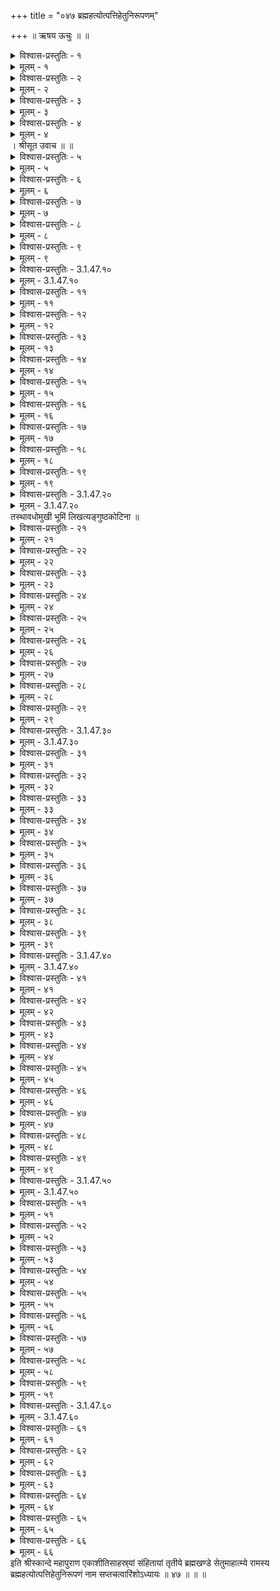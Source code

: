 +++
title = "०४७ ब्रह्महत्योत्पत्तिहेतुनिरूपणम्"

+++
॥ ऋषय ऊचुः ॥ ॥  

<details><summary>विश्वास-प्रस्तुतिः - १</summary>

राक्षसस्य वधात् सूत  
रावणस्य महामुने ॥  
ब्रह्महत्या कथम् अभूद्  
राघवस्य महात्मनः ॥ ॥ १ ॥
</details>

<details><summary>मूलम् - १</summary>

राक्षसस्य वधात्सूत रावणस्य महामुने ॥  
ब्रह्महत्या कथमभूद्राघवस्य महात्मनः ॥ ॥ १ ॥
</details>

<details><summary>विश्वास-प्रस्तुतिः - २</summary>

ब्राह्मणस्य वधात् सूत  
ब्रह्महत्या ऽभिजायते ॥  
न ब्राह्मणो दशग्रीवः  
कथं तद्वद नो मुने ॥ २ ॥
</details>

<details><summary>मूलम् - २</summary>

ब्राह्मणस्य वधात्सूत ब्रह्महत्याभिजायते ॥  
न ब्राह्मणो दशग्रीवः कथं तद्वद नो मुने ॥ २ ॥
</details>

<details><summary>विश्वास-प्रस्तुतिः - ३</summary>

ब्रह्महत्या भवेत् क्रूरा  
रामचन्द्रस्य धीमतः ॥  
एतन्नः श्रद्दधानानां  
वद कारुण्यतोऽधुना ॥ ३ ॥
</details>

<details><summary>मूलम् - ३</summary>

ब्रह्महत्या भवेत्क्रूरा रामचन्द्रस्य धीमतः ॥  
एतन्नः श्रद्दधानानां वद कारुण्यतोऽधुना ॥ ३ ॥
</details>

<details><summary>विश्वास-प्रस्तुतिः - ४</summary>

इति पृष्टस्ततः सूतो  
नैमिषारण्यवासिभिः ॥  
वक्तुं प्रचक्रमे तेषां  
प्रश्नस्योत्तरम् उत्तमम्॥ ४ ॥ ॥ ।
</details>

<details><summary>मूलम् - ४</summary>

इति पृष्टस्ततः सूतो नैमिषारण्यवासिभिः ॥  
वक्तुं प्रचक्रमे तेषां प्रश्नस्योत्तरमुत्तमम्॥ ४ ॥ ॥ ।
</details>
। श्रीसूत उवाच ॥ ॥  

<details><summary>विश्वास-प्रस्तुतिः - ५</summary>

ब्रह्मपुत्रो महातेजाः  
पुलस्त्यो नाम वै द्विजाः ॥  
बभूव तस्य पुत्रोऽभूद्  
विश्रवा इति विश्रुतः ॥ ५ ॥
</details>

<details><summary>मूलम् - ५</summary>

ब्रह्मपुत्रो महातेजाः पुलस्त्योनाम वै द्विजाः ॥  
बभूव तस्य पुत्रोऽभूद्विश्रवा इति विश्रुतः ॥ ५ ॥
</details>

<details><summary>विश्वास-प्रस्तुतिः - ६</summary>

तस्य पुत्रः पुलस्त्य  
विश्रवा मुनिपुङ्गवाः ॥  
चिरकालं तपस्तेपे  
देवैरपि सुदुष्करम् ॥ ६ ॥
</details>

<details><summary>मूलम् - ६</summary>

तस्य पुत्रः पुलस्त्य स्य विश्रवा मुनिपुङ्गवाः ॥  
चिरकालं तपस्तेपे देवैरपि सुदुष्करम् ॥ ६ ॥
</details>

<details><summary>विश्वास-प्रस्तुतिः - ७</summary>

तपः कुर्वति तस्मिंस्तु  
सुमाली नाम राक्षसः ॥  
पाताललोकाद्भूलोकं  
सर्वं वै विचचार ह ॥ ७ ॥
</details>

<details><summary>मूलम् - ७</summary>

तपः कुर्वति तस्मिंस्तु सुमाली नाम राक्षसः ॥  
पाताललोकाद्भूलोकं सर्वं वै विचचार ह ॥ ७ ॥
</details>

<details><summary>विश्वास-प्रस्तुतिः - ८</summary>

हेमनिष्काङ्गदधरः  
कालमेघनिभच्छविः ॥  
समादाय सुतां कन्यां  
पद्महीनामिव श्रियम् ॥ ८ ॥
</details>

<details><summary>मूलम् - ८</summary>

हेमनिष्काङ्गदधरः कालमेघनिभच्छविः ॥  
समादाय सुतां कन्यां पद्महीनामिव श्रियम् ॥ ८ ॥
</details>

<details><summary>विश्वास-प्रस्तुतिः - ९</summary>

विचरन्स महीपृष्ठे  
कदाचित्पुष्पकस्थितम् ॥  
दृष्ट्वा विश्रवसः पुत्रं  
कुबेरं वै धनेश्वरम् ॥ ९ ॥
</details>

<details><summary>मूलम् - ९</summary>

विचरन्स महीपृष्ठे कदाचित्पुष्पकस्थितम् ॥  
दृष्ट्वा विश्रवसः पुत्रं कुबेरं वै धनेश्वरम् ॥ ९ ॥
</details>

<details><summary>विश्वास-प्रस्तुतिः - 3.1.47.१०</summary>

चिन्तयामास विप्रेन्द्राः  
सुमाली स तु राक्षसः ॥  
कुबेरसदृशः पुत्रो  
यद्य् अस्माकं भविष्यति ॥ 3.1.47.१० ॥
</details>

<details><summary>मूलम् - 3.1.47.१०</summary>

चिन्तयामास विप्रेन्द्राः सुमाली स तु राक्षसः ॥  
कुबेरसदृशः पुत्रो यद्यस्माकं भविष्यति ॥ 3.1.47.१० ॥
</details>

<details><summary>विश्वास-प्रस्तुतिः - ११</summary>

वयं वर्धामहे सर्वे  
राक्षसा ह्यकुतोभयाः ॥  
विचार्यैवं निजसुताम्  
अब्रवीद् राक्षसेश्वरः ॥ ११ ॥
</details>

<details><summary>मूलम् - ११</summary>

वयं वर्द्धामहे सर्वे राक्षसा ह्यकुतोभयाः ॥  
विचार्यैवं निजसुतामब्रवीद्राक्षसेश्वरः ॥ ११ ॥
</details>

<details><summary>विश्वास-प्रस्तुतिः - १२</summary>

सुते प्रदान-कालोऽद्य  
तव कैकसि शोभने ॥  
अद्य ते यौवनं प्राप्तं  
तद् देया त्वं वराय हि ॥ १२ ॥
</details>

<details><summary>मूलम् - १२</summary>

सुते प्रदानकालोऽद्य तव कैकसि शोभने ॥  
अद्य ते यौवनं प्राप्तं तद्देया त्वं वराय हि ॥ १२ ॥
</details>

<details><summary>विश्वास-प्रस्तुतिः - १३</summary>

अप्रदानेन पुत्रीणां  
पितरो दुःखम् आप्नुयुः ॥  
किं च सर्व-गुणोत्कृष्टा  
लक्ष्मीर् इव सुते शुभे ॥ १३ ॥
</details>

<details><summary>मूलम् - १३</summary>

अप्रदानेन पुत्रीणां पितरो दुःखमाप्नुयुः ॥  
किं च सर्वगुणोत्कृष्टा लक्ष्मीरिव सुते शुभे ॥ १३ ॥
</details>

<details><summary>विश्वास-प्रस्तुतिः - १४</summary>

प्रत्याख्यान-भयात् पुम्भिर्  
न च त्वं प्रार्थ्यसे शुभे ॥  
कन्यापितृत्वं दुःखाय  
सर्वेषां मानकाङ्क्षिणाम् ॥१४ ॥
</details>

<details><summary>मूलम् - १४</summary>

प्रत्याख्यानभयात्पुम्भिर्न च त्वं प्रार्थ्यसे शुभे ॥  
कन्यापितृत्वं दुःखाय सर्वेषां मानकाङ्क्षिणाम् ॥१४ ॥
</details>

<details><summary>विश्वास-प्रस्तुतिः - १५</summary>

न जानेऽहं वरः को वा  
वरयेदिति कन्यके ॥  
सा त्वं पुलस्त्य-तनयं  
मुनिं विश्रवसं द्विजम् ॥ १५ ॥
</details>

<details><summary>मूलम् - १५</summary>

न जानेऽहं वरः को वा वरयेदिति कन्यके ॥  
सा त्वं पुलस्त्यतनयं मुनिं विश्रवसं द्विजम् ॥ १५ ॥
</details>

<details><summary>विश्वास-प्रस्तुतिः - १६</summary>

पितामहकुलोद्भूतं  
वरयस्व स्वयङ्गता ॥  
कुबेरतुल्यास्तनया  
भवेयुस्ते न संशयः ॥ १६ ॥
</details>

<details><summary>मूलम् - १६</summary>

पितामहकुलोद्भूतं वरयस्व स्वयङ्गता ॥  
कुबेरतुल्यास्तनया भवेयुस्ते न संशयः ॥ १६ ॥
</details>

<details><summary>विश्वास-प्रस्तुतिः - १७</summary>

कैकसी तद्वचः श्रुत्वा  
सा कन्या पितृगौरवात् ॥  
अङ्गीचकार तद्वाक्यं  
तथास्त्व् इति शुचिस्मिता ॥ १७ ॥
</details>

<details><summary>मूलम् - १७</summary>

कैकसी तद्वचः श्रुत्वा सा कन्या पितृगौरवात् ॥  
अङ्गीचकार तद्वाक्यं तथास्त्विति शुचिस्मिता ॥ १७ ॥
</details>

<details><summary>विश्वास-प्रस्तुतिः - १८</summary>

पर्णशालां मुनिश्रेष्ठा  
गत्वा विश्रवसो मुनेः ॥  
अतिष्ठदन्तिके तस्य  
लज्जमाना ह्यधोमुखी ॥ १८ ॥
</details>

<details><summary>मूलम् - १८</summary>

पर्णशालां मुनिश्रेष्ठा गत्वा विश्रवसो मुनेः ॥  
अतिष्ठदन्तिके तस्य लज्जमाना ह्यधोमुखी ॥ १८ ॥
</details>

<details><summary>विश्वास-प्रस्तुतिः - १९</summary>

तस्मिन्नवसरे विप्राः  
पुलस्त्यतनयः सुधीः ॥  
अग्निहोत्रमुपास्ते स्म  
ज्वलत्पावकसन्निभः ॥ १९ ॥
</details>

<details><summary>मूलम् - १९</summary>

तस्मिन्नवसरे विप्राः पुलस्त्यतनयः सुधीः ॥  
अग्निहोत्रमुपास्ते स्म ज्वलत्पावकसन्निभः ॥ १९ ॥
</details>

<details><summary>विश्वास-प्रस्तुतिः - 3.1.47.२०</summary>

सन्ध्याकालम् अतिक्रूरम्  
**अविचिन्त्य** तु कैकसी ॥  
**अभ्येत्य** तं मुनिं सुभ्रूः  
पितुर्वचनगौरवात् ॥ 3.1.47.२० ॥
</details>

<details><summary>मूलम् - 3.1.47.२०</summary>

सन्ध्याकालमतिक्रूरमविचिन्त्य तु कैकसी ॥  
अभ्येत्य तं मुनिं सुभ्रूः पितुर्वचनगौरवात् ॥ 3.1.47.२० ॥
</details>
तस्थावधोमुखी भूमिं लिखत्यङ्गुष्ठकोटिना ॥  

<details><summary>विश्वास-प्रस्तुतिः - २१</summary>

विश्रवास् तां विलोक्याथ  
कैकसीं तनुमध्यमाम् ॥  
उवाच सस्मितो विप्राः  
पूर्णचन्द्रनिभाननाम् ॥ २१ ॥ ॥
</details>

<details><summary>मूलम् - २१</summary>

विश्रवास्तां विलोक्याथ कैकसीं तनुमध्यमाम् ॥  
उवाच सस्मितो विप्राः पूर्णचन्द्रनिभाननाम् ॥ २१ ॥ ॥
</details>

<details><summary>विश्वास-प्रस्तुतिः - २२</summary>

॥ विश्रवा उवाच ॥ ॥  
शोभने कस्य पुत्री त्वं  
कुतो वा त्वमिहागता ॥२२॥
</details>

<details><summary>मूलम् - २२</summary>

॥ विश्रवा उवाच ॥ ॥  
शोभने कस्य पुत्री त्वं कुतो वा त्वमिहागता ॥२२॥
</details>

<details><summary>विश्वास-प्रस्तुतिः - २३</summary>

कार्यं किं वा त्वमुद्दिश्य  
वर्तसेऽत्र शुचिस्मिते ॥  
यथार्थतो वदस्वाद्य  
मम सर्वम् अनिन्दिते ॥ २३ ॥
</details>

<details><summary>मूलम् - २३</summary>

कार्यं किं वा त्वमुद्दिश्य वर्तसेऽत्र शुचिस्मिते ॥  
यथार्थतो वदस्वाद्य मम सर्वमनिन्दिते ॥ २३ ॥
</details>

<details><summary>विश्वास-प्रस्तुतिः - २४</summary>

इतीरिता कैकसी सा  
कन्या बद्धाञ्जलिर् द्विजाः ॥  
उवाच तं मुनिं प्रह्वा  
विनयेन समन्विता ॥ २४ ॥
</details>

<details><summary>मूलम् - २४</summary>

इतीरिता कैकसी सा कन्या बद्धाञ्जलिर्द्विजाः ॥  
उवाच तं मुनिं प्रह्वा विनयेन समन्विता ॥ २४ ॥
</details>

<details><summary>विश्वास-प्रस्तुतिः - २५</summary>

तपः प्रभावेन मुने  
मद्-अभिप्रायम् अद्य तु ॥  
वेत्तुमर्हसि सम्यक्त्वं  
पुलस्त्य-कुलदीपन ॥२५॥
</details>

<details><summary>मूलम् - २५</summary>

तपः प्रभावेन मुने मदभिप्रायमद्य तु ॥  
वेत्तुमर्हसि सम्यक्त्वं पुलस्त्यकुलदीपन ॥२५॥
</details>

<details><summary>विश्वास-प्रस्तुतिः - २६</summary>

अहं तु कैकसी नाम  
सुमालिदुहिता मुने ॥  
मत्तातस्याज्ञया ब्रह्मंस्  
तवान्तिकमुपागता ॥२६॥
</details>

<details><summary>मूलम् - २६</summary>

अहं तु कैकसी नाम सुमालिदुहिता मुने ॥  
मत्तातस्याज्ञया ब्रह्मंस्तवान्तिकमुपागता ॥२६॥
</details>

<details><summary>विश्वास-प्रस्तुतिः - २७</summary>

शेष त्वं ज्ञानदृष्ट्याद्य  
ज्ञातुमर्हस्यसंशयः॥  
क्षणं ध्यात्वा मुनिः प्राह  
विश्रवाः स तु कैकसीम् ॥२७॥
</details>

<details><summary>मूलम् - २७</summary>

शेष त्वं ज्ञानदृष्ट्याद्य ज्ञातुमर्हस्यसंशयः॥  
क्षणं ध्यात्वा मुनिः प्राह विश्रवाः स तु कैकसीम् ॥२७॥
</details>

<details><summary>विश्वास-प्रस्तुतिः - २८</summary>

मया ते विदितं सुभ्रूर्  
मनोगतमभीप्सितम्॥  
पुत्राभिलाषिणी सा त्वं  
मामगाः साम्प्रतं शुभे ॥२८॥
</details>

<details><summary>मूलम् - २८</summary>

मया ते विदितं सुभ्रूर्मनोगतमभीप्सितम्॥  
पुत्राभिलाषिणी सा त्वं मामगाः साम्प्रतं शुभे ॥२८॥
</details>

<details><summary>विश्वास-प्रस्तुतिः - २९</summary>

सायङ्कालेऽधुना क्रूरे  
यस्मान्मां त्वमुपागता ॥  
पुत्राभिलाषिणी भूत्वा  
तस्मात्त्वां प्रब्रवीम्यहम्॥२९॥
</details>

<details><summary>मूलम् - २९</summary>

सायङ्कालेऽधुना क्रूरे यस्मान्मां त्वमुपागता ॥  
पुत्राभिलाषिणी भूत्वा तस्मात्त्वां प्रब्रवीम्यहम्॥२९॥
</details>

<details><summary>विश्वास-प्रस्तुतिः - 3.1.47.३०</summary>

शृणुष्वावहिता रामे  
कैकसी त्वम् अनिन्दिते ॥  
दारुणान् दारुणाकारान्  
दारुणाभिजनप्रियान्॥3.1.47.३० ॥
</details>

<details><summary>मूलम् - 3.1.47.३०</summary>

शृणुष्वावहिता रामे कैकसी त्वमनिन्दिते ॥  
दारुणान्दारुणाकारान्दारुणाभिजनप्रियान्॥3.1.47.३० ॥
</details>

<details><summary>विश्वास-प्रस्तुतिः - ३१</summary>

जनयिष्यसि पुत्रांस्त्वं  
राक्षसान्क्रूरकर्मणः ॥  
श्रुत्वा तद्वचनं सा तु  
कैकसी प्रणिपत्य तम् ॥ ३१ ॥
</details>

<details><summary>मूलम् - ३१</summary>

जनयिष्यसि पुत्रांस्त्वं राक्षसान्क्रूरकर्मणः ॥  
श्रुत्वा तद्वचनं सा तु कैकसी प्रणिपत्य तम् ॥ ३१ ॥
</details>

<details><summary>विश्वास-प्रस्तुतिः - ३२</summary>

पुलस्त्यतनयं प्राह  
कृताञ्जलिपुटा द्विजाः ॥  
भगवन्न् ईदृशाः पुत्रास्  
त्वत्तः प्राप्तुं न युज्यते ॥ ३२ ॥
</details>

<details><summary>मूलम् - ३२</summary>

पुलस्त्यतनयं प्राह कृताञ्जलिपुटा द्विजाः ॥  
भगवदीदृशाः पुत्रास्त्वत्तः प्राप्तुं न युज्यते ॥ ३२ ॥
</details>

<details><summary>विश्वास-प्रस्तुतिः - ३३</summary>

इत्युक्तः स मुनिः प्राह  
कैकसीं तां सुमध्यमाम् ॥  
मद्वंशानुगुणः पुत्रः  
पश्चिमस्ते भविष्यति ॥ ३३ ॥+++(5)+++
</details>

<details><summary>मूलम् - ३३</summary>

इत्युक्तः स मुनिः प्राह कैकसीं तां सुमध्यमाम् ॥  
मद्वंशानुगुणः पुत्रः पश्चिमस्ते भविष्यति ॥ ३३ ॥
</details>

<details><summary>विश्वास-प्रस्तुतिः - ३४</summary>

धार्मिकः शास्त्रविच्छान्तो  
न तु राक्षसचेष्टितः ॥  
इत्युक्ता कैकसी विप्राः  
काले कतिपये गते ॥ ३४ ॥
</details>

<details><summary>मूलम् - ३४</summary>

धार्मिकः शास्त्रविच्छान्तो न तु राक्षसचेष्टितः ॥  
इत्युक्ता कैकसी विप्राः काले कतिपये गते ॥ ३४ ॥
</details>

<details><summary>विश्वास-प्रस्तुतिः - ३५</summary>

सुषुवे तनयं क्रूरं  
रक्षोरूपं भयङ्करम् ॥  
द्विपञ्चशीर्षं कुमतिं  
विंशद्बाहुं भयानकम्॥ ३५ ॥
</details>

<details><summary>मूलम् - ३५</summary>

सुषुवे तनयं क्रूरं रक्षोरूपं भयङ्करम् ॥  
द्विपञ्चशीर्षं कुमतिं विंशद्बाहुं भयानकम्॥ ३५ ॥
</details>

<details><summary>विश्वास-प्रस्तुतिः - ३६</summary>

ताम्रोष्ठं कृष्णवदनं  
रक्तश्मश्रु शिरोरुहम् ॥  
महादंष्ट्रं महाकायं  
लोकत्रासकरं सदा ॥ ३६ ॥
</details>

<details><summary>मूलम् - ३६</summary>

ताम्रोष्ठं कृष्णवदनं रक्तश्मश्रु शिरोरुहम् ॥  
महादंष्ट्रं महाकायं लोकत्रासकरं सदा ॥ ३६ ॥
</details>

<details><summary>विश्वास-प्रस्तुतिः - ३७</summary>

दशग्रीवाभिधः सोऽभूत्  
तथा रावण नामवान्॥  
रावणानन्तरं जातः  
कुम्भकर्णाभिधः सुतः ॥ ३७ ॥
</details>

<details><summary>मूलम् - ३७</summary>

दशग्रीवाभिधः सोऽभूत्तथा रावण नामवान्॥  
रावणानन्तरं जातः कुम्भकर्णाभिधः सुतः ॥ ३७ ॥
</details>

<details><summary>विश्वास-प्रस्तुतिः - ३८</summary>

ततः शूर्पणखा नाम्ना  
क्रूरा जज्ञे च राक्षसी ॥  
ततो बभूव कैकस्या  
विभीषण इति श्रुतः ॥ ३८ ॥
</details>

<details><summary>मूलम् - ३८</summary>

ततः शूर्पणखा नाम्ना क्रूरा जज्ञे च राक्षसी ॥  
ततो बभूव कैकस्या विभीषण इति श्रुतः ॥ ३८ ॥
</details>

<details><summary>विश्वास-प्रस्तुतिः - ३९</summary>

पश्चिमस्तनयो धीमान्  
धार्मिको वेदशास्त्रवित् ॥  
एते विश्रवसः पुत्रा  
दशग्रीवादयो द्विजाः ॥ ३९ ॥
</details>

<details><summary>मूलम् - ३९</summary>

पश्चिमस्तनयो धीमान्धार्मिको वेदशास्त्रवित् ॥  
एते विश्रवसः पुत्रा दशग्रीवादयो द्विजाः ॥ ३९ ॥
</details>

<details><summary>विश्वास-प्रस्तुतिः - 3.1.47.४०</summary>

अतो दशग्रीववधात्  
कुम्भकर्णवधाद् अपि ॥  
ब्रह्महत्या समभवद्  
रामस्याक्लिष्टकर्मणः ॥ 3.1.47.४० ॥+++(4)+++
</details>

<details><summary>मूलम् - 3.1.47.४०</summary>

अतो दशग्रीववधात्कुम्भकर्णवधादपि ॥  
ब्रह्महत्या समभवद्रामस्याक्लिष्टकर्मणः ॥ 3.1.47.४० ॥
</details>

<details><summary>विश्वास-प्रस्तुतिः - ४१</summary>

अतस् तच्छान्तये रामो  
लिङ्गं रामेश्वराभिधम् ॥  
स्थापयामास विधिना  
वैदिकेन द्विजोत्तमाः ॥ ४१ ॥
</details>

<details><summary>मूलम् - ४१</summary>

अतस्तच्छान्तये रामो लिङ्गं रामेश्वराभिधम् ॥  
स्थापयामास विधिना वैदिकेन द्विजोत्तमाः ॥ ४१ ॥
</details>

<details><summary>विश्वास-प्रस्तुतिः - ४२</summary>

एवं रावणघातेन ब्रह्महत्यासमुद्भवः ॥  
समभूद्रामचन्द्रस्य लोककान्तस्य धीमतः ॥ ४२ ॥
</details>

<details><summary>मूलम् - ४२</summary>

एवं रावणघातेन ब्रह्महत्यासमुद्भवः ॥  
समभूद्रामचन्द्रस्य लोककान्तस्य धीमतः ॥ ४२ ॥
</details>

<details><summary>विश्वास-प्रस्तुतिः - ४३</summary>

तत्सहैतुकमाख्यातं भवतां ब्रह्मघातजम्॥  
पापं यच्छान्तये रामो लिङ्गं प्रातिष्ठिपत्स्वयम् ॥ ४३ ॥
</details>

<details><summary>मूलम् - ४३</summary>

तत्सहैतुकमाख्यातं भवतां ब्रह्मघातजम्॥  
पापं यच्छान्तये रामो लिङ्गं प्रातिष्ठिपत्स्वयम् ॥ ४३ ॥
</details>

<details><summary>विश्वास-प्रस्तुतिः - ४४</summary>

एवं लिङ्गं प्रतिष्ठाप्य रामचन्द्रोऽतिधार्मिकः ॥  
मेने कृतार्थमात्मानं ससीता वरजो द्विजाः ॥ ४४ ॥
</details>

<details><summary>मूलम् - ४४</summary>

एवं लिङ्गं प्रतिष्ठाप्य रामचन्द्रोऽतिधार्मिकः ॥  
मेने कृतार्थमात्मानं ससीता वरजो द्विजाः ॥ ४४ ॥
</details>

<details><summary>विश्वास-प्रस्तुतिः - ४५</summary>

ब्रह्महत्या गता यत्र रामचन्द्रस्य भूपतेः ॥  
तत्र तीर्थमभूत्किञ्चिद्ब्रह्महत्याविमोचनम् ॥ ४५ ॥
</details>

<details><summary>मूलम् - ४५</summary>

ब्रह्महत्या गता यत्र रामचन्द्रस्य भूपतेः ॥  
तत्र तीर्थमभूत्किञ्चिद्ब्रह्महत्याविमोचनम् ॥ ४५ ॥
</details>

<details><summary>विश्वास-प्रस्तुतिः - ४६</summary>

तत्र स्नानं महापुण्यं ब्रह्महत्याविनाशनम् ॥  
दृश्यते रावणोऽद्यापि छायारूपेण तत्र वै ॥ ४६ ॥
</details>

<details><summary>मूलम् - ४६</summary>

तत्र स्नानं महापुण्यं ब्रह्महत्याविनाशनम् ॥  
दृश्यते रावणोऽद्यापि छायारूपेण तत्र वै ॥ ४६ ॥
</details>

<details><summary>विश्वास-प्रस्तुतिः - ४७</summary>

तदग्रे नागलोकस्य बिलमस्ति महत्तरम् ॥  
दशग्रीववधोत्पन्नां ब्रह्महत्यां बलीयसीम् ॥ ४७ ॥
</details>

<details><summary>मूलम् - ४७</summary>

तदग्रे नागलोकस्य बिलमस्ति महत्तरम् ॥  
दशग्रीववधोत्पन्नां ब्रह्महत्यां बलीयसीम् ॥ ४७ ॥
</details>

<details><summary>विश्वास-प्रस्तुतिः - ४८</summary>

तद्बिलं प्रापयामास जानकीरमणो द्विजाः ॥  
तस्योपरि बिलस्याथ कृत्वा मण्डपमुत्तमम् ॥ ४८ ॥
</details>

<details><summary>मूलम् - ४८</summary>

तद्बिलं प्रापयामास जानकीरमणो द्विजाः ॥  
तस्योपरि बिलस्याथ कृत्वा मण्डपमुत्तमम् ॥ ४८ ॥
</details>

<details><summary>विश्वास-प्रस्तुतिः - ४९</summary>

भैरवं स्थापयामास रक्षार्थं तत्र राघवः ॥  
भैरवाज्ञापरित्रस्ता ब्रह्महत्या भयङ्करी ॥ ४९ ॥
</details>

<details><summary>मूलम् - ४९</summary>

भैरवं स्थापयामास रक्षार्थं तत्र राघवः ॥  
भैरवाज्ञापरित्रस्ता ब्रह्महत्या भयङ्करी ॥ ४९ ॥
</details>

<details><summary>विश्वास-प्रस्तुतिः - 3.1.47.५०</summary>

नाशक्नोत्तद्बिलादूर्ध्वं निर्गन्तुं द्विजसत्तमाः ॥  
तस्मिन्नेव बिले तस्थौ ब्रह्महत्या निरुद्यमा ॥ 3.1.47.५० ॥
</details>

<details><summary>मूलम् - 3.1.47.५०</summary>

नाशक्नोत्तद्बिलादूर्ध्वं निर्गन्तुं द्विजसत्तमाः ॥  
तस्मिन्नेव बिले तस्थौ ब्रह्महत्या निरुद्यमा ॥ 3.1.47.५० ॥
</details>

<details><summary>विश्वास-प्रस्तुतिः - ५१</summary>

रामनाथमहालिङ्गं दक्षिणे गिरिजा मुदा ॥  
वर्तते परमानन्दशिवस्यार्धशरीरिणी ॥ ५१ ॥
</details>

<details><summary>मूलम् - ५१</summary>

रामनाथमहालिङ्गं दक्षिणे गिरिजा मुदा ॥  
वर्तते परमानन्दशिवस्यार्धशरीरिणी ॥ ५१ ॥
</details>

<details><summary>विश्वास-प्रस्तुतिः - ५२</summary>

आदित्यसोमौ वर्तेते पार्श्वयोस्तत्र शूलिनः ॥  
देवस्य पुरतो वह्नी रामनाथस्य वर्तते ॥ ५२ ॥
</details>

<details><summary>मूलम् - ५२</summary>

आदित्यसोमौ वर्तेते पार्श्वयोस्तत्र शूलिनः ॥  
देवस्य पुरतो वह्नी रामनाथस्य वर्तते ॥ ५२ ॥
</details>

<details><summary>विश्वास-प्रस्तुतिः - ५३</summary>

आस्ते शतक्रतुः प्राच्यामाग्नेयां च तथाऽनलः ॥  
आस्ते यमो दक्षिणस्यां रामनाथस्य सेवकः ॥ ५३ ॥
</details>

<details><summary>मूलम् - ५३</summary>

आस्ते शतक्रतुः प्राच्यामाग्नेयां च तथाऽनलः ॥  
आस्ते यमो दक्षिणस्यां रामनाथस्य सेवकः ॥ ५३ ॥
</details>

<details><summary>विश्वास-प्रस्तुतिः - ५४</summary>

नैर्ऋते निर्ऋतिर्विप्रा वर्तते शङ्करस्य तु ॥  
वारुण्यां वरुणो भक्त्या सेवते राघवेश्वरम् ॥ ५४ ॥
</details>

<details><summary>मूलम् - ५४</summary>

नैर्ऋते निर्ऋतिर्विप्रा वर्तते शङ्करस्य तु ॥  
वारुण्यां वरुणो भक्त्या सेवते राघवेश्वरम् ॥ ५४ ॥
</details>

<details><summary>विश्वास-प्रस्तुतिः - ५५</summary>

वायव्ये तु दिशो भागे वायुरास्ते शिवस्य तु ॥  
उत्तरस्यां च धनदो रामनाथस्य वर्तते ॥ ५५ ॥
</details>

<details><summary>मूलम् - ५५</summary>

वायव्ये तु दिशो भागे वायुरास्ते शिवस्य तु ॥  
उत्तरस्यां च धनदो रामनाथस्य वर्तते ॥ ५५ ॥
</details>

<details><summary>विश्वास-प्रस्तुतिः - ५६</summary>

ईशान्येऽस्य च दिग्भागे महेशो वर्तते द्विजाः ॥  
विनायक कुमारौ च महादेवसुतावुभौ ॥ ५६ ॥
</details>

<details><summary>मूलम् - ५६</summary>

ईशान्येऽस्य च दिग्भागे महेशो वर्तते द्विजाः ॥  
विनायक कुमारौ च महादेवसुतावुभौ ॥ ५६ ॥
</details>

<details><summary>विश्वास-प्रस्तुतिः - ५७</summary>

यथाप्रदेशं वर्तेते रामनाथालयेऽधुना ॥  
वीरभद्रादयः सर्वे महेश्वरगणेश्वराः ॥ ५७ ॥
</details>

<details><summary>मूलम् - ५७</summary>

यथाप्रदेशं वर्तेते रामनाथालयेऽधुना ॥  
वीरभद्रादयः सर्वे महेश्वरगणेश्वराः ॥ ५७ ॥
</details>

<details><summary>विश्वास-प्रस्तुतिः - ५८</summary>

यथाप्रदेशं वर्तन्ते रामनाथालये सदा ॥  
मुनयः पन्नगाः सिद्धा गन्धर्वाप्सरसां गणाः ॥ ५८ ॥
</details>

<details><summary>मूलम् - ५८</summary>

यथाप्रदेशं वर्तन्ते रामनाथालये सदा ॥  
मुनयः पन्नगाः सिद्धा गन्धर्वाप्सरसां गणाः ॥ ५८ ॥
</details>

<details><summary>विश्वास-प्रस्तुतिः - ५९</summary>

सन्तुष्यमाणहृदया यथेष्टं शिवसन्निधौ ॥  
वर्तन्ते रामनाथस्य सेवार्थं भक्तिपूर्वकम् ॥ ५९ ॥
</details>

<details><summary>मूलम् - ५९</summary>

सन्तुष्यमाणहृदया यथेष्टं शिवसन्निधौ ॥  
वर्तन्ते रामनाथस्य सेवार्थं भक्तिपूर्वकम् ॥ ५९ ॥
</details>

<details><summary>विश्वास-प्रस्तुतिः - 3.1.47.६०</summary>

रामनाथस्य पूजार्थं श्रोत्रियान्ब्राह्मणान्बहून् ॥  
रामेश्वरे रघुपतिः स्थापयामास पूजकान् ॥ 3.1.47.६० ॥
</details>

<details><summary>मूलम् - 3.1.47.६०</summary>

रामनाथस्य पूजार्थं श्रोत्रियान्ब्राह्मणान्बहून् ॥  
रामेश्वरे रघुपतिः स्थापयामास पूजकान् ॥ 3.1.47.६० ॥
</details>

<details><summary>विश्वास-प्रस्तुतिः - ६१</summary>

रामप्रतिष्ठितान्विप्रान्हव्यकव्यादिनार्चयेत् ॥  
तुष्टास्ते तोषिताः सर्वा पितृभिः सहदेवताः ॥ ६१ ॥
</details>

<details><summary>मूलम् - ६१</summary>

रामप्रतिष्ठितान्विप्रान्हव्यकव्यादिनार्चयेत् ॥  
तुष्टास्ते तोषिताः सर्वा पितृभिः सहदेवताः ॥ ६१ ॥
</details>

<details><summary>विश्वास-प्रस्तुतिः - ६२</summary>

तेभ्यो बहुधनान्ग्रामान्प्रददौ जानकीपतिः ॥  
रामनाथमहादेव नैवेद्यार्थमपि द्विजाः ॥ ६२ ॥
</details>

<details><summary>मूलम् - ६२</summary>

तेभ्यो बहुधनान्ग्रामान्प्रददौ जानकीपतिः ॥  
रामनाथमहादेव नैवेद्यार्थमपि द्विजाः ॥ ६२ ॥
</details>

<details><summary>विश्वास-प्रस्तुतिः - ६३</summary>

बहून्ग्रामान्बहुधनं प्रददौ लक्ष्मणाग्रजः ॥  
हारकेयूरकटकनिष्काद्याभरणानि च ॥ ६३ ॥
</details>

<details><summary>मूलम् - ६३</summary>

बहून्ग्रामान्बहुधनं प्रददौ लक्ष्मणाग्रजः ॥  
हारकेयूरकटकनिष्काद्याभरणानि च ॥ ६३ ॥
</details>

<details><summary>विश्वास-प्रस्तुतिः - ६४</summary>

अनेकपट्ट वस्त्राणि क्षौमाणि विविधानि च ॥  
रामनाथाय देवाय ददौ दशरथात्मजः ॥ ६४ ॥
</details>

<details><summary>मूलम् - ६४</summary>

अनेकपट्ट वस्त्राणि क्षौमाणि विविधानि च ॥  
रामनाथाय देवाय ददौ दशरथात्मजः ॥ ६४ ॥
</details>

<details><summary>विश्वास-प्रस्तुतिः - ६५</summary>

गङ्गा च यमुना पुण्या सरयूश्च सरस्वती ॥  
सेतौ रामेश्वरं देवं भजन्ते स्वाघशान्तये ॥ ६५ ॥
</details>

<details><summary>मूलम् - ६५</summary>

गङ्गा च यमुना पुण्या सरयूश्च सरस्वती ॥  
सेतौ रामेश्वरं देवं भजन्ते स्वाघशान्तये ॥ ६५ ॥
</details>

<details><summary>विश्वास-प्रस्तुतिः - ६६</summary>

एतदध्यायपठनाच्छ्रवणादपि मानवः ॥  
विमुक्तः सर्वपापेभ्यः सायुज्यं लभते हरेः ॥ ६६ ॥
</details>

<details><summary>मूलम् - ६६</summary>

एतदध्यायपठनाच्छ्रवणादपि मानवः ॥  
विमुक्तः सर्वपापेभ्यः सायुज्यं लभते हरेः ॥ ६६ ॥
</details>
इति श्रीस्कान्दे महापुराण एकाशीतिसाहस्र्यां संहितायां तृतीये ब्रह्मखण्डे सेतुमाहात्म्ये रामस्य ब्रह्महत्योत्पत्तिहेतुनिरूपणं नाम सप्तचत्वारिंशोऽध्यायः ॥ ४७ ॥ ॥ ॥